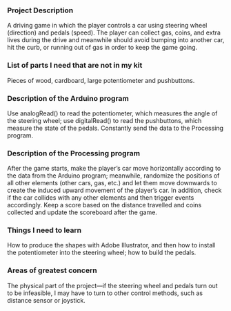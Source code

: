 ### Project Description
A driving game in which the player controls a car using steering wheel (direction) and pedals (speed). The player can collect gas, coins, and extra lives during the drive and meanwhile should avoid bumping into another car, hit the curb, or running out of gas in order to keep the game going.
### List of parts I need that are not in my kit
Pieces of wood, cardboard, large potentiometer and pushbuttons.
### Description of the Arduino program
Use analogRead() to read the potentiometer, which measures the angle of the steering wheel; use digitalRead() to read the pushbuttons, which measure the state of the pedals. Constantly send the data to the Processing program.
### Description of the Processing program
After the game starts, make the player’s car move horizontally according to the data from the Arduino program; meanwhile, randomize the positions of all other elements (other cars, gas, etc.) and let them move downwards to create the induced upward movement of the player’s car. In addition, check if the car collides with any other elements and then trigger events accordingly. Keep a score based on the distance travelled and coins collected and update the scoreboard after the game.
### Things I need to learn
How to produce the shapes with Adobe Illustrator, and then how to install the potentiometer into the steering wheel; how to build the pedals.
### Areas of greatest concern
The physical part of the project—if the steering wheel and pedals turn out to be infeasible, I may have to turn to other control methods, such as distance sensor or joystick.
